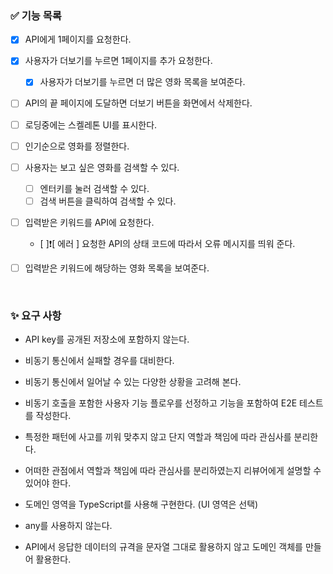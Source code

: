 ### ✅ 기능 목록

- [x] API에게 1페이지를 요청한다.
- [x] 사용자가 더보기를 누르면 1페이지를 추가 요청한다.
  - [x] 사용자가 더보기를 누르면 더 많은 영화 목록을 보여준다.
- [ ] API의 끝 페이지에 도달하면 더보기 버튼을 화면에서 삭제한다.
- [ ] 로딩중에는 스켈레톤 UI를 표시한다.
- [ ] 인기순으로 영화를 정렬한다.

- [ ] 사용자는 보고 싶은 영화를 검색할 수 있다.
  - [ ] 엔터키를 눌러 검색할 수 있다.
  - [ ] 검색 버튼을 클릭하여 검색할 수 있다.
- [ ] 입력받은 키워드를 API에 요청한다.
  - [ ]❗[ 에러 ] 요청한 API의 상태 코드에 따라서 오류 메시지를 띄워 준다.
- [ ] 입력받은 키워드에 해당하는 영화 목록을 보여준다.

<br>

### ✨ 요구 사항

- API key를 공개된 저장소에 포함하지 않는다.

- 비동기 통신에서 실패할 경우를 대비한다.
- 비동기 통신에서 일어날 수 있는 다양한 상황을 고려해 본다.
- 비동기 호출을 포함한 사용자 기능 플로우를 선정하고 기능을 포함하여 E2E 테스트를 작성한다.

- 특정한 패턴에 사고를 끼워 맞추지 않고 단지 역할과 책임에 따라 관심사를 분리한다.
- 어떠한 관점에서 역할과 책임에 따라 관심사를 분리하였는지 리뷰어에게 설명할 수 있어야 한다.

- 도메인 영역을 TypeScript를 사용해 구현한다. (UI 영역은 선택)
- any를 사용하지 않는다.

- API에서 응답한 데이터의 규격을 문자열 그대로 활용하지 않고 도메인 객체를 만들어 활용한다.
